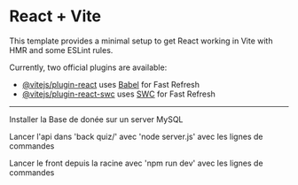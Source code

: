 # React + Vite

This template provides a minimal setup to get React working in Vite with HMR and some ESLint rules.

Currently, two official plugins are available:

- [@vitejs/plugin-react](https://github.com/vitejs/vite-plugin-react/blob/main/packages/plugin-react/README.md) uses [Babel](https://babeljs.io/) for Fast Refresh
- [@vitejs/plugin-react-swc](https://github.com/vitejs/vite-plugin-react-swc) uses [SWC](https://swc.rs/) for Fast Refresh

-------

Installer la Base de donée sur un server MySQL

Lancer l'api dans 'back quiz/' avec 'node server.js' avec les lignes de commandes

Lancer le front depuis la racine avec 'npm run dev' avec les lignes de commandes

